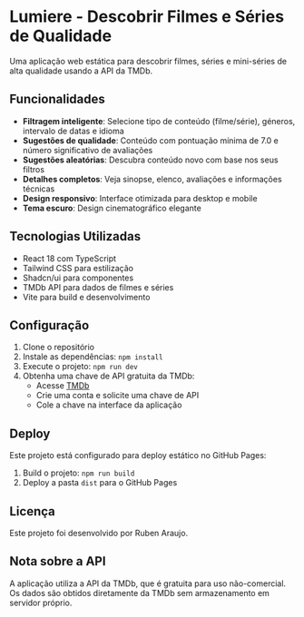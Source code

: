 # Lumiere - Descobrir Filmes e Séries de Qualidade

Uma aplicação web estática para descobrir filmes, séries e mini-séries de alta qualidade usando a API da TMDb.

## Funcionalidades

- **Filtragem inteligente**: Selecione tipo de conteúdo (filme/série), géneros, intervalo de datas e idioma
- **Sugestões de qualidade**: Conteúdo com pontuação mínima de 7.0 e número significativo de avaliações
- **Sugestões aleatórias**: Descubra conteúdo novo com base nos seus filtros
- **Detalhes completos**: Veja sinopse, elenco, avaliações e informações técnicas
- **Design responsivo**: Interface otimizada para desktop e mobile
- **Tema escuro**: Design cinematográfico elegante

## Tecnologias Utilizadas

- React 18 com TypeScript
- Tailwind CSS para estilização
- Shadcn/ui para componentes
- TMDb API para dados de filmes e séries
- Vite para build e desenvolvimento

## Configuração

1. Clone o repositório
2. Instale as dependências: `npm install`
3. Execute o projeto: `npm run dev`
4. Obtenha uma chave de API gratuita da TMDb:
   - Acesse [TMDb](https://www.themoviedb.org/settings/api)
   - Crie uma conta e solicite uma chave de API
   - Cole a chave na interface da aplicação

## Deploy

Este projeto está configurado para deploy estático no GitHub Pages:

1. Build o projeto: `npm run build`
2. Deploy a pasta `dist` para o GitHub Pages

## Licença

Este projeto foi desenvolvido por Ruben Araujo.

## Nota sobre a API

A aplicação utiliza a API da TMDb, que é gratuita para uso não-comercial. Os dados são obtidos diretamente da TMDb sem armazenamento em servidor próprio.